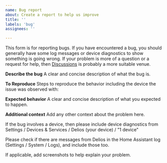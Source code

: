 ```yaml
---
name: Bug report
about: Create a report to help us improve
title: ''
labels: 'bug'
assignees: ''

---
```

This form is for reporting bugs.  If you have encountered a bug, you should
generally have some log messages or device diagnostics to show something is
going wrong.  If your problem is more of a question or a request for help,
then [Discussions](https://github.com/lnx85/delios/discussions) is
probably a more suitable venue.


**Describe the bug**
A clear and concise description of what the bug is.

**To Reproduce**
Steps to reproduce the behavior including the device the issue was observed with:

**Expected behavior**
A clear and concise description of what you expected to happen.

**Additional context**
Add any other context about the problem here.

If the bug involves a device, then please include device diagnostics from
Settings / Devices & Services / Delios (your device) / "1 device"

Please check if there are messages from Delios in the Home
Assistant log (Settings / System / Logs), and include those too.

If applicable, add screenshots to help explain your problem.
